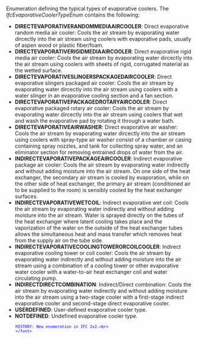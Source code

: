 Enumeration defining the typical types of evaporative coolers. The _IfcEvaporativeCoolerTypeEnum_ contains the following:

* **DIRECTEVAPORATIVERANDOMMEDIAAIRCOOLER**: Direct evaporative random media air cooler: Cools the air stream by evaporating water dircectly into the air stream using coolers with evaporative pads, usually of aspen wood or plastic fiber/foam.
* **DIRECTEVAPORATIVERIGIDMEDIAAIRCOOLER**: Direct evaporative rigid media air cooler: Cools the air stream by evaporating water dircectly into the air stream using coolers with sheets of rigid, corrugated material as the wetted surface.
* **DIRECTEVAPORATIVESLINGERSPACKAGEDAIRCOOLER**: Direct evaporative slingers packaged air cooler: Cools the air stream by evaporating water dircectly into the air stream using coolers with a water slinger in an evaporative cooling section and a fan section.
* **DIRECTEVAPORATIVEPACKAGEDROTARYAIRCOOLER**: Direct evaporative packaged rotary air cooler: Cools the air stream by evaporating water dircectly into the air stream using coolers that wet and wash the evaporative pad by rotating it through a water bath.
* **DIRECTEVAPORATIVEAIRWASHER**: Direct evaporative air washer: Cools the air stream by evaporating water dircectly into the air stream using coolers with spray-type air washer consist of a chamber or casing containing spray nozzles, and tank for collecting spray water, and an eliminator section for removing entrained drops of water from the air.
* **INDIRECTEVAPORATIVEPACKAGEAIRCOOLER**: Indirect evaporative package air cooler: Cools the air stream by evaporating water indirectly and without adding moisture into the air stream. On one side of the heat exchanger, the secondary air stream is cooled by evaporation, while on the other side of heat exchanger, the primary air stream (conditioned air to be supplied to the room) is sensibly cooled by the heat exchanger surfaces.
* **INDIRECTEVAPORATIVEWETCOIL**: Indirect evaporative wet coil: Cools the air stream by evaporating water indirectly and without adding moisture into the air stream. Water is sprayed directly on the tubes of the heat exchanger where latent cooling takes place and the vaporization of the water on the outside of the heat exchanger tubes allows the simultaneous heat and mass transfer which removes heat from the supply air on the tube side.
* **INDIRECTEVAPORATIVECOOLINGTOWERORCOILCOOLER**: Indirect evaporative cooling tower or coil cooler: Cools the air stream by evaporating water indirectly and without adding moisture into the air stream using a combination of a cooling tower or other evaporative water cooler with a water-to-air heat exchanger coil and water circulating pump.
* **INDIRECTDIRECTCOMBINATION**: Indirect/Direct combination: Cools the air stream by evaporating water indirectly and without adding moisture into the air stream using a two-stage cooler with a first-stage indirect evaporative cooler and second-stage direct evaporative cooler.
* **USERDEFINED**: User-defined evaporative cooler type.
* **NOTDEFINED**: Undefined evaporative cooler type.

> <font color="#0000ff" size="-1">
    	HISTORY: New enumeration in IFC 2x2.<br>
    	</font>
